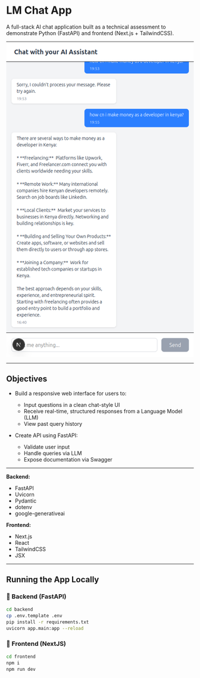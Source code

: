 # LM Chat App

A full-stack AI chat application built as a technical assessment to demonstrate Python (FastAPI) and frontend (Next.js + TailwindCSS).

![Description](images/front_ui.png)

---

## Objectives

- Build a responsive web interface for users to:
  - Input questions in a clean chat-style UI
  - Receive real-time, structured responses from a Language Model (LLM)
  - View past query history

- Create API using FastAPI:
  - Validate user input
  - Handle queries via LLM
  - Expose documentation via Swagger

---
**Backend:**  
- FastAPI  
- Uvicorn  
- Pydantic  
- dotenv
- google-generativeai

**Frontend:**  
- Next.js  
- React  
- TailwindCSS  
- JSX

---

## Running the App Locally

### 🔹 Backend (FastAPI)

```bash
cd backend
cp .env.template .env
pip install -r requirements.txt
uvicorn app.main:app --reload
```
### 🔹 Frontend (NextJS)

```bash
cd frontend
npm i
npm run dev
```

